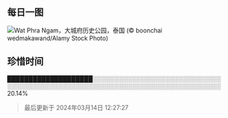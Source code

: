 ## 每日一图

![Wat Phra Ngam，大城府历史公园，泰国 (© boonchai wedmakawand/Alamy Stock Photo)](https://cn.bing.com/th?id=OHR.AyutthayaTree_ZH-CN8075870220_1920x1080.jpg&amp;rf=LaDigue_1920x1080.jpg&amp;pid=hp)


## 珍惜时间
 
████████████████████░░░░░░░░░░░░░░░░░░░░░░░░░░░░░░░░░░░░░░░░░░░░░░░░░░░░░░░░░░░░░░░░░░░░░░░░░░░░░░░░ 20.14%

 
> 最后更新于 2024年03月14日 12:27:27
